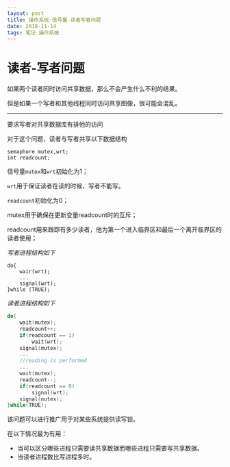 ```yaml
---
layout: post
title: 操作系统-信号量-读者写者问题
date: 2018-11-14
tags: 笔记 操作系统
---
```


# 读者-写者问题

如果两个读者同时访问共享数据，那么不会产生什么不利的结果。

但是如果一个写者和其他线程同时访问共享图像，很可能会混乱。

----

要求写者对共享数据库有排他的访问

对于这个问题，读者与写者共享以下数据结构

```
semaphore mutex,wrt;
int readcount;
```

信号量`mutex`和`wrt`初始化为1；

`wrt`用于保证读者在读的时候，写者不能写。

`readcount`初始化为0；

mutex用于确保在更新变量readcount时的互斥；

readcount用来跟踪有多少读者，他为第一个进入临界区和最后一个离开临界区的读者使用；

*写者进程结构如下*

```
do{
    wair(wrt);
    ...
    signal(wrt);
}while (TRUE);
```

*读者进程结构如下*

```c++
do{
    wait(mutex);
    readcount++;
    if(readcount == 1)
    	wait(wrt);
    signal(mutex);
    ...
    //reading is performed
    ...
    wait(mutex);
    readcount--;
    if(readcount == 0)
        signal(wrt);
    signal(nutex);
}while(TRUE);
```

该问题可以进行推广用于对某些系统提供读写锁。

在以下情况最为有用：

- 当可以区分哪些进程只需要读共享数据而哪些进程只需要写共享数据。
- 当读者进程数比写进程多时。